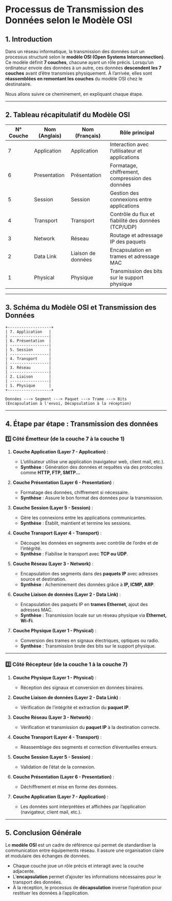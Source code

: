 # Processus de Transmission des Données selon le Modèle OSI

## 1. Introduction
Dans un réseau informatique, la transmission des données suit un processus structuré selon le **modèle OSI (Open Systems Interconnection)**. Ce modèle définit **7 couches**, chacune ayant un rôle précis. Lorsqu’un ordinateur envoie des données à un autre, ces données **descendent les 7 couches** avant d’être transmises physiquement. À l’arrivée, elles sont **réassemblées en remontant les couches** du modèle OSI chez le destinataire.

Nous allons suivre ce cheminement, en expliquant chaque étape.

---

## 2. Tableau récapitulatif du Modèle OSI

| **N° Couche** | **Nom (Anglais)** | **Nom (Français)** | **Rôle principal** |
|--------------|------------------|-----------------|-------------------------|
| 7 | Application | Application | Interaction avec l’utilisateur et applications |
| 6 | Presentation | Présentation | Formatage, chiffrement, compression des données |
| 5 | Session | Session | Gestion des connexions entre applications |
| 4 | Transport | Transport | Contrôle du flux et fiabilité des données (TCP/UDP) |
| 3 | Network | Réseau | Routage et adressage IP des paquets |
| 2 | Data Link | Liaison de données | Encapsulation en trames et adressage MAC |
| 1 | Physical | Physique | Transmission des bits sur le support physique |

---

## 3. Schéma du Modèle OSI et Transmission des Données

```
+-------------------+
| 7. Application   |
| -----------------|
| 6. Présentation  |
| -----------------|
| 5. Session       |
| -----------------|
| 4. Transport     |
| -----------------|
| 3. Réseau        |
| -----------------|
| 2. Liaison       |
| -----------------|
| 1. Physique      |
+-------------------+

Données ---> Segment ---> Paquet ---> Trame ---> Bits
(Encapsulation à l'envoi, Décapsulation à la réception)
```

---

## 4. Étape par étape : Transmission des données

### **1️⃣ Côté Émetteur (de la couche 7 à la couche 1)**

1. **Couche Application (Layer 7 - Application)** :
   - L’utilisateur utilise une application (navigateur web, client mail, etc.).
   - **Synthèse** : Génération des données et requêtes via des protocoles comme **HTTP, FTP, SMTP...**

2. **Couche Présentation (Layer 6 - Presentation)** :
   - Formatage des données, chiffrement si nécessaire.
   - **Synthèse** : Assure le bon format des données pour la transmission.

3. **Couche Session (Layer 5 - Session)** :
   - Gère les connexions entre les applications communicantes.
   - **Synthèse** : Établit, maintient et termine les sessions.

4. **Couche Transport (Layer 4 - Transport)** :
   - Découpe les données en segments avec contrôle de l’ordre et de l’intégrité.
   - **Synthèse** : Fiabilise le transport avec **TCP ou UDP**.

5. **Couche Réseau (Layer 3 - Network)** :
   - Encapsulation des segments dans des **paquets IP** avec adresses source et destination.
   - **Synthèse** : Acheminement des données grâce à **IP, ICMP, ARP**.

6. **Couche Liaison de données (Layer 2 - Data Link)** :
   - Encapsulation des paquets IP en **trames Ethernet**, ajout des adresses MAC.
   - **Synthèse** : Transmission locale sur un réseau physique via **Ethernet, Wi-Fi**.

7. **Couche Physique (Layer 1 - Physical)** :
   - Conversion des trames en signaux électriques, optiques ou radio.
   - **Synthèse** : Transmission brute des bits sur le support physique.

---

### **2️⃣ Côté Récepteur (de la couche 1 à la couche 7)**

1. **Couche Physique (Layer 1 - Physical)** :
   - Réception des signaux et conversion en données binaires.

2. **Couche Liaison de données (Layer 2 - Data Link)** :
   - Vérification de l’intégrité et extraction du **paquet IP**.

3. **Couche Réseau (Layer 3 - Network)** :
   - Vérification et transmission du **paquet IP** à la destination correcte.

4. **Couche Transport (Layer 4 - Transport)** :
   - Réassemblage des segments et correction d’éventuelles erreurs.

5. **Couche Session (Layer 5 - Session)** :
   - Validation de l’état de la connexion.

6. **Couche Présentation (Layer 6 - Presentation)** :
   - Déchiffrement et mise en forme des données.

7. **Couche Application (Layer 7 - Application)** :
   - Les données sont interprétées et affichées par l’application (navigateur, client mail, etc.).

---

## 5. Conclusion Générale
Le **modèle OSI** est un cadre de référence qui permet de standardiser la communication entre équipements réseau. Il assure une organisation claire et modulaire des échanges de données. 

- Chaque couche joue un rôle précis et interagit avec la couche adjacente.
- L’**encapsulation** permet d’ajouter les informations nécessaires pour le transport des données.
- À la réception, le processus de **décapsulation** inverse l’opération pour restituer les données à l’application.


